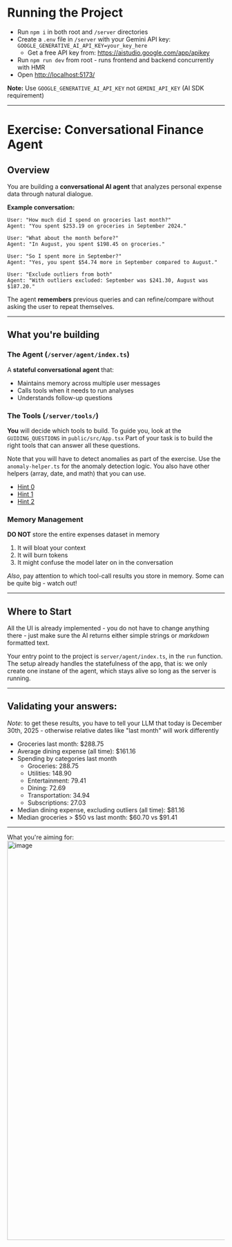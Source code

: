 # Running the Project

- Run `npm i` in both root and `/server` directories
- Create a `.env` file in `/server` with your Gemini API key: `GOOGLE_GENERATIVE_AI_API_KEY=your_key_here`
  - Get a free API key from: https://aistudio.google.com/app/apikey
- Run `npm run dev` from root - runs frontend and backend concurrently with HMR
- Open [http://localhost:5173/](http://localhost:5173/)

**Note:** Use `GOOGLE_GENERATIVE_AI_API_KEY` not `GEMINI_API_KEY` (AI SDK requirement)

---

# Exercise: Conversational Finance Agent

## Overview

You are building a **conversational AI agent** that analyzes personal expense data through natural dialogue.

**Example conversation:**
```
User: "How much did I spend on groceries last month?"
Agent: "You spent $253.19 on groceries in September 2024."

User: "What about the month before?"
Agent: "In August, you spent $198.45 on groceries."

User: "So I spent more in September?"
Agent: "Yes, you spent $54.74 more in September compared to August."

User: "Exclude outliers from both"
Agent: "With outliers excluded: September was $241.30, August was $187.20."
```

The agent **remembers** previous queries and can refine/compare without asking the user to repeat themselves.

---

## What you're building

### The Agent (`/server/agent/index.ts`)

A **stateful conversational agent** that:
- Maintains memory across multiple user messages
- Calls tools when it needs to run analyses
- Understands follow-up questions

### The Tools (`/server/tools/`)

**You** will decide which tools to build.
To guide you, look at the `GUIDING_QUESTIONS` in `public/src/App.tsx`
Part of your task is to build the right tools that can answer all these questions.

Note that you will have to detect anomalies as part of the exercise. Use the `anomaly-helper.ts` for the anomaly detection logic. You also have other helpers (array, date, and math) that you can use.

- [Hint 0](https://gist.githubusercontent.com/JonaCodes/10e112c6daa80173cf99480ff56fa7e2/raw/5fa08adefd24b18125c74a7b9fe3013145098734/hint-0.txt)
- [Hint 1](https://gist.githubusercontent.com/JonaCodes/10e112c6daa80173cf99480ff56fa7e2/raw/5fa08adefd24b18125c74a7b9fe3013145098734/hint-1.txt)
- [Hint 2](https://gist.github.com/JonaCodes/10e112c6daa80173cf99480ff56fa7e2#file-hint-2-md)

### Memory Management

**DO NOT** store the entire expenses dataset in memory
1. It will bloat your context
2. It will burn tokens
3. It might confuse the model later on in the conversation

*Also*, pay attention to which tool-call results you store in memory. Some can be quite big - watch out!

---

## Where to Start

All the UI is already implemented - you do not have to change anything there - just make sure the AI returns either simple strings or *markdown* formatted text.

Your entry point to the project is `server/agent/index.ts`, in the `run` function. The setup already handles the statefulness of the app, that is: we only create one instane of the agent, which stays alive so long as the server is running.

---

## Validating your answers:
*Note*: to get these results, you have to tell your LLM that today is December 30th, 2025 - otherwise relative dates like "last month" will work differently

- Groceries last month: $288.75 
- Average dining expense (all time): $161.16
- Spending by categories last month
    - Groceries: 288.75
    - Utilities: 148.90
    - Entertainment: 79.41
    - Dining: 72.69
    - Transportation: 34.94
    - Subscriptions: 27.03
- Median dining expense, excluding outliers (all time): $81.16
- Median groceries > $50 vs last month: $60.70 vs $91.41 

---

What you're aiming for:
<img width="969" height="924" alt="image" src="https://github.com/user-attachments/assets/ab386f2a-dbff-4ffb-90b7-5240fa6b81fe" />